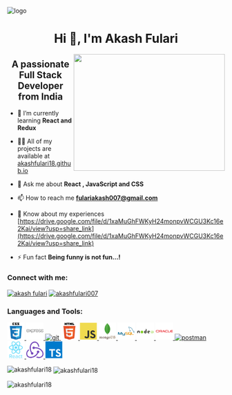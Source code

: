 
![logo](https://www.mo.agency/hubfs/So%20you%20want%20to%20be%20a%20web%20developer.png)
<h1 align="center">Hi 👋, I'm Akash Fulari</h1>
<img  align="right" width="350" height="270" src="https://www.lambdatest.com/resources/images/news24.gif">
<h2 align="center">A passionate Full Stack Developer from India</h2>

<p align="left"> 
  <img" src="https://komarev.com/ghpvc/?username=akashfulari18&label=Profile%20views&color=0e75b6&style=flat" alt="akashfulari18" /> </p>



- 🌱 I’m currently learning **React and Redux**

- 👨‍💻 All of my projects are available at [akashfulari18.github.io](https://akashfulari18.github.io/)

- 💬 Ask me about **React , JavaScript and CSS**

- 📫 How to reach me **fulariakash007@gmail.com**

- 📄 Know about my experiences [https://drive.google.com/file/d/1xaMuGhFWKyH24monpvWCGU3Kc16e2Kai/view?usp=share_link](https://drive.google.com/file/d/1xaMuGhFWKyH24monpvWCGU3Kc16e2Kai/view?usp=share_link)

- ⚡ Fun fact **Being funny is not fun...!**

<h3 align="left">Connect with me:</h3>
<p align="left">
<a href="[https://linkedin.com/in/akashfulari](https://www.linkedin.com/in/akash-fulari-b57848190/)" target="blank"><img align="center" src="https://raw.githubusercontent.com/rahuldkjain/github-profile-readme-generator/master/src/images/icons/Social/linked-in-alt.svg" alt="akash fulari" height="30" width="40" /></a>
<a href="https://www.hackerrank.com/akashfulari007" target="blank"><img align="center" src="https://raw.githubusercontent.com/rahuldkjain/github-profile-readme-generator/master/src/images/icons/Social/hackerrank.svg" alt="akashfulari007" height="30" width="40" /></a>
</p>

<h3 align="left">Languages and Tools:</h3>
<p align="left"> <a href="https://www.w3schools.com/css/" target="_blank" rel="noreferrer"> <img src="https://raw.githubusercontent.com/devicons/devicon/master/icons/css3/css3-original-wordmark.svg" alt="css3" width="40" height="40"/> </a> <a href="https://expressjs.com" target="_blank" rel="noreferrer"> <img src="https://raw.githubusercontent.com/devicons/devicon/master/icons/express/express-original-wordmark.svg" alt="express" width="40" height="40"/> </a> <a href="https://git-scm.com/" target="_blank" rel="noreferrer"> <img src="https://www.vectorlogo.zone/logos/git-scm/git-scm-icon.svg" alt="git" width="40" height="40"/> </a> <a href="https://www.w3.org/html/" target="_blank" rel="noreferrer"> <img src="https://raw.githubusercontent.com/devicons/devicon/master/icons/html5/html5-original-wordmark.svg" alt="html5" width="40" height="40"/> </a> <a href="https://developer.mozilla.org/en-US/docs/Web/JavaScript" target="_blank" rel="noreferrer"> <img src="https://raw.githubusercontent.com/devicons/devicon/master/icons/javascript/javascript-original.svg" alt="javascript" width="40" height="40"/> </a> <a href="https://www.mongodb.com/" target="_blank" rel="noreferrer"> <img src="https://raw.githubusercontent.com/devicons/devicon/master/icons/mongodb/mongodb-original-wordmark.svg" alt="mongodb" width="40" height="40"/> </a> <a href="https://www.mysql.com/" target="_blank" rel="noreferrer"> <img src="https://raw.githubusercontent.com/devicons/devicon/master/icons/mysql/mysql-original-wordmark.svg" alt="mysql" width="40" height="40"/> </a> <a href="https://nodejs.org" target="_blank" rel="noreferrer"> <img src="https://raw.githubusercontent.com/devicons/devicon/master/icons/nodejs/nodejs-original-wordmark.svg" alt="nodejs" width="40" height="40"/> </a> <a href="https://www.oracle.com/" target="_blank" rel="noreferrer"> <img src="https://raw.githubusercontent.com/devicons/devicon/master/icons/oracle/oracle-original.svg" alt="oracle" width="40" height="40"/> </a> <a href="https://postman.com" target="_blank" rel="noreferrer"> <img src="https://www.vectorlogo.zone/logos/getpostman/getpostman-icon.svg" alt="postman" width="40" height="40"/> </a> <a href="https://reactjs.org/" target="_blank" rel="noreferrer"> <img src="https://raw.githubusercontent.com/devicons/devicon/master/icons/react/react-original-wordmark.svg" alt="react" width="40" height="40"/> </a> <a href="https://redux.js.org" target="_blank" rel="noreferrer"> <img src="https://raw.githubusercontent.com/devicons/devicon/master/icons/redux/redux-original.svg" alt="redux" width="40" height="40"/> </a> <a href="https://www.typescriptlang.org/" target="_blank" rel="noreferrer"> <img src="https://raw.githubusercontent.com/devicons/devicon/master/icons/typescript/typescript-original.svg" alt="typescript" width="40" height="40"/> </a> </p>

<p><img align="left" src="https://github-readme-stats.vercel.app/api/top-langs?username=akashfulari18&show_icons=true&locale=en&layout=compact" alt="akashfulari18" /></p>

<p>&nbsp;<img align="center" src="https://github-readme-stats.vercel.app/api?username=akashfulari18&show_icons=true&locale=en" alt="akashfulari18" /></p>

<p><img align="center" src="https://github-readme-streak-stats.herokuapp.com/?user=akashfulari18&" alt="akashfulari18" /></p>
